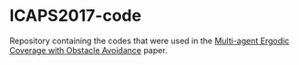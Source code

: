 # ICAPS2017-code
Repository containing the codes that were used in the [Multi-agent Ergodic Coverage with Obstacle Avoidance](http://biorobotics.ri.cmu.edu/papers/paperUploads/15731-68931-1-PB.pdf) paper. 
